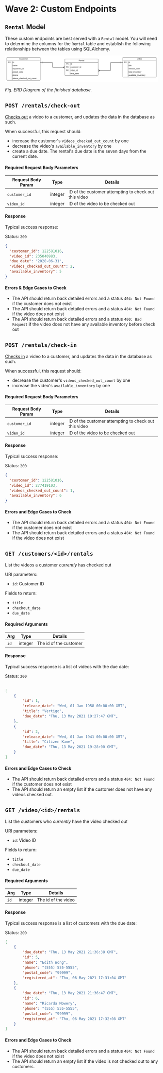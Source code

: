 # Wave 2: Custom Endpoints

## `Rental` Model

These custom endpoints are best served with a `Rental` model.  You will need to determine the columns for the `Rental` table and establish the following relationships between the tables using SQLAlchemy.

![ERD Diagram](/assets/retro-video-store.svg)

*Fig. ERD Diagram of the finished database.*

## `POST /rentals/check-out`

[Checks out](https://www.merriam-webster.com/dictionary/checkout) a video to a customer, and updates the data in the database as such.

When successful, this request should:
- increase the customer's `videos_checked_out_count` by one
- decrease the video's `available_inventory` by one
- create a due date. The rental's due date is the seven days from the current date.

#### Required Request Body Parameters

Request Body Param | Type | Details
--- | --- | ---
`customer_id` | integer | ID of the customer attempting to check out this video
`video_id` | integer | ID of the video to be checked out

#### Response

Typical success response:

Status: `200`

```json
{
  "customer_id": 122581016,
  "video_id": 235040983,
  "due_date": "2020-06-31",
  "videos_checked_out_count": 2,
  "available_inventory": 5
}
```

#### Errors & Edge Cases to Check

- The API should return back detailed errors and a status `404: Not Found` if the customer does not exist
- The API should return back detailed errors and a status `404: Not Found` if the video does not exist
- The API should return back detailed errors and a status `400: Bad Request` if the video does not have any available inventory before check out

## `POST /rentals/check-in`
[Checks in](https://www.merriam-webster.com/dictionary/check-in) a video to a customer, and updates the data in the database as such.

When successful, this request should:
- decrease the customer's `videos_checked_out_count` by one
- increase the video's `available_inventory` by one

#### Required Request Body Parameters

Request Body Param | Type | Details
--- | --- | ---
`customer_id` | integer | ID of the customer attempting to check out this video
`video_id` | integer | ID of the video to be checked out

#### Response

Typical success response:

Status: `200`

```json
{
  "customer_id": 122581016,
  "video_id": 277419103,
  "videos_checked_out_count": 1,
  "available_inventory": 6
}
```

#### Errors and Edge Cases to Check

- The API should return back detailed errors and a status `404: Not Found` if the customer does not exist
- The API should return back detailed errors and a status `404: Not Found` if the video does not exist

## `GET /customers/<id>/rentals`

List the videos a customer _currently_ has checked out

URI parameters:
- `id`: Customer ID

Fields to return:
- `title`
- `checkout_date`
- `due_date`


#### Required Arguments

Arg | Type | Details
--- | --- | ---
`id` | integer | The id of the customer

#### Response

Typical success response is a list of videos with the due date:

Status: `200`

```json

[
    {
        "id": 1,
        "release_date": "Wed, 01 Jan 1958 00:00:00 GMT",
        "title": "Vertigo",
        "due_date": "Thu, 13 May 2021 19:27:47 GMT",
    },
    {
        "id": 2,
        "release_date": "Wed, 01 Jan 1941 00:00:00 GMT",
        "title": "Citizen Kane",
        "due_date": "Thu, 13 May 2021 19:28:00 GMT",
    }
]

```
#### Errors and Edge Cases to Check
- The API should return back detailed errors and a status `404: Not Found` if the customer does not exist
- The API should return an empty list if the customer does not have any videos checked out.

## `GET /video/<id>/rentals`

List the customers who _currently_ have the video checked out

URI parameters:
- `id`: Video ID

Fields to return:
- `title`
- `checkout_date`
- `due_date`


#### Required Arguments

Arg | Type | Details
--- | --- | ---
`id` | integer | The id of the video

#### Response

Typical success response is a list of customers with the due date:

Status: `200`

```json
[
    {
        "due_date": "Thu, 13 May 2021 21:36:38 GMT",
        "id": 5,
        "name": "Edith Wong",
        "phone": "(555) 555-5555",
        "postal_code": "99999",
        "registered_at": "Thu, 06 May 2021 17:31:04 GMT"
    },
    {
        "due_date": "Thu, 13 May 2021 21:36:47 GMT",
        "id": 6,
        "name": "Ricarda Mowery",
        "phone": "(555) 555-5555",
        "postal_code": "99999",
        "registered_at": "Thu, 06 May 2021 17:32:08 GMT"
    }
]

```
#### Errors and Edge Cases to Check
- The API should return back detailed errors and a status `404: Not Found` if the video does not exist
- The API should return an empty list if the video is not checked out to any customers.
